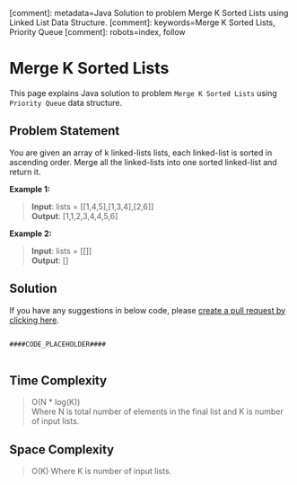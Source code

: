 [comment]: metadata=Java Solution to problem Merge K Sorted Lists using Linked List Data Structure.
[comment]: keywords=Merge K Sorted Lists, Priority Queue
[comment]: robots=index, follow


<h1>Merge K Sorted Lists</h1>
<p>
This page explains Java solution to problem <code class="inline">Merge K Sorted Lists</code> using <code class="inline">Priority Queue</code> data structure.
</p>


<h2 class="heading">Problem Statement</h2>
<p>
You are given an array of k linked-lists lists, each linked-list is sorted in ascending order. Merge all the linked-lists into one sorted linked-list and return it.
</p>

<b>Example 1:</b>
<blockquote>
<p>
<b>Input</b>: lists = [[1,4,5],[1,3,4],[2,6]]<br/>
<b>Output</b>: [1,1,2,3,4,4,5,6]<br/>
</p>
</blockquote>

<b>Example 2:</b>
<blockquote>
<p>
<b>Input</b>: lists = [[]]<br/>
<b>Output</b>: []<br/>
</p>
</blockquote>


<h2 class="heading">Solution</h2>
If you have any suggestions in below code, please <a href="####LINK_PLACEHOLDER####" target="_blank" rel="noopener noreferrer" class="absolute">create a pull request by clicking here</a>.
<pre>
<code class="language-java">
####CODE_PLACEHOLDER####
</code>
</pre>


<h2 class="heading">Time Complexity</h2>
<blockquote>
<p>
O(N * log(K)) <br />
Where N is total number of elements in the final list and K is number of input lists. 
</p>
</blockquote>


<h2 class="heading">Space Complexity</h2>
<blockquote>
<p>
O(K)
Where K is number of input lists.
</p>
</blockquote>